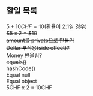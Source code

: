 ## 할일 목록

$5 + 10CHF = 10$(환율이 2:1일 경우)   
~~$5 x 2 = $10~~   
~~amount를 private으로 만들기~~   
~~Dollar 부작용(side effect)?~~   
Money 반올림?   
~~equals()~~   
hashCode()   
Equal null   
Equal object   
~~5CHF x 2 = 10CHF~~